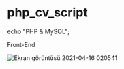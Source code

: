 # php_cv_script
echo "PHP &amp; MySQL";

Front-End

![Ekran görüntüsü 2021-04-16 020541](https://user-images.githubusercontent.com/77343458/114949112-fb93a500-9e58-11eb-9d23-299eff7f6660.png)
